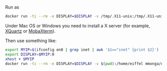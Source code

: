 Run as

```sh
docker run -ti --rm -e DISPLAY=$DISPLAY -v /tmp/.X11-unix:/tmp/.X11-unix -v $(pwd):/home/eiffel mmonga/eiffel
```

Under Mac OS or Windows you need to install a X server (for example,
[XQuartz](https://www.xquartz.org/) or
[MobaXterm](https://mobaxterm.mobatek.net/)).


Then use something like:

```sh
export MYIP=$(ifconfig en0 | grep inet | awk '$1=="inet" {print $2}')
export DISPLAY=$MYIP:0
xhost + $MYIP 
docker run -ti --rm -e DISPLAY=$DISPLAY -v $(pwd):/home/eiffel mmonga/eiffel
```
